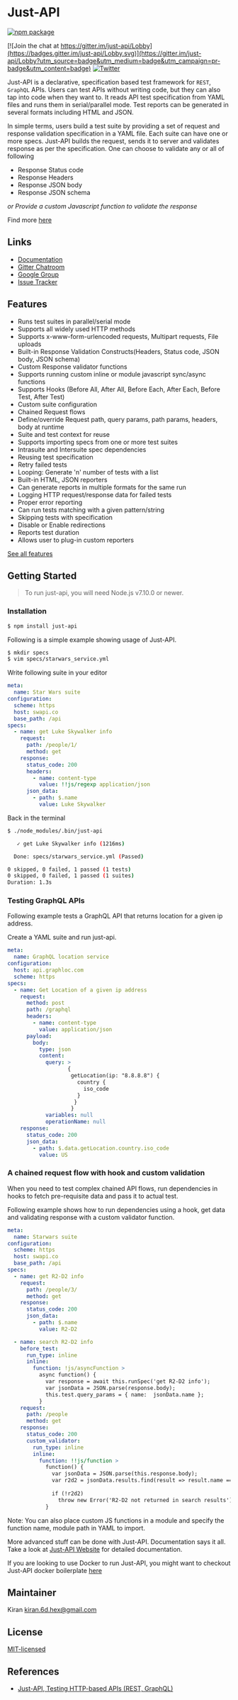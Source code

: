 # Just-API

[![npm package](https://nodei.co/npm/just-api.png?downloads=true&downloadRank=true&stars=true)](https://www.npmjs.com/package/just-api)

[![Join the chat at https://gitter.im/just-api/Lobby](https://badges.gitter.im/just-api/Lobby.svg)](https://gitter.im/just-api/Lobby?utm_source=badge&utm_medium=badge&utm_campaign=pr-badge&utm_content=badge) 
[![Twitter](https://img.shields.io/twitter/follow/just_api_.svg?style=social&label=Follow)](https://twitter.com/intent/follow?screen_name=just_api_)


Just-API is a declarative, specification based test framework for `REST`, `GraphQL` APIs. Users can test APIs without writing code, but they can also tap into code when they want to. It reads API test specification from YAML files and runs them in serial/parallel mode. Test reports can be generated in several formats including HTML and JSON.
<br>

In simple terms, users build a test suite by providing a set of request and response validation specification in a YAML file. Each suite can have one or more specs. Just-API builds the request, sends it to server and validates response as per the specification.
One can choose to validate any or all of following

- Response Status code
- Response Headers
- Response JSON body
- Response JSON schema

_or Provide a custom Javascript function to validate the response_

Find more [here](http://kiranz.github.io/just-api/)
<br>

## Links

- [Documentation](http://kiranz.github.io/just-api/)
- [Gitter Chatroom](https://gitter.im/just-api/Lobby)
- [Google Group](https://groups.google.com/forum/#!forum/just-api)
- [Issue Tracker](https://github.com/kiranz/just-api/issues)

## Features

- Runs test suites in parallel/serial mode
- Supports all widely used HTTP methods
- Supports x-www-form-urlencoded requests, Multipart requests, File uploads
- Built-in Response Validation Constructs(Headers, Status code, JSON body, JSON schema)
- Custom Response validator functions 
- Supports running custom inline or module javascript sync/async functions
- Supports Hooks (Before All, After All, Before Each, After Each, Before Test, After Test)
- Custom suite configuration
- Chained Request flows
- Define/override Request path, query params, path params, headers, body at runtime
- Suite and test context for reuse
- Supports importing specs from one or more test suites
- Intrasuite and Intersuite spec dependencies
- Reusing test specification
- Retry failed tests
- Looping: Generate 'n' number of tests with a list
- Built-in HTML, JSON reporters
- Can generate reports in multiple formats for the same run
- Logging HTTP request/response data for failed tests
- Proper error reporting
- Can run tests matching with a given pattern/string
- Skipping tests with specification
- Disable or Enable redirections
- Reports test duration
- Allows user to plug-in custom reporters

[See all features](https://kiranz.github.io/just-api/features/)


## Getting Started

>To run just-api, you will need Node.js v7.10.0 or newer.

### Installation 
```sh
$ npm install just-api
```

Following is a simple example showing usage of Just-API. 

```sh
$ mkdir specs
$ vim specs/starwars_service.yml
```

Write following suite in your editor

```yaml
meta:
  name: Star Wars suite
configuration:
  scheme: https
  host: swapi.co
  base_path: /api
specs:
  - name: get Luke Skywalker info
    request:
      path: /people/1/
      method: get
    response:
      status_code: 200
      headers:
        - name: content-type
          value: !!js/regexp application/json     
      json_data:
        - path: $.name
          value: Luke Skywalker
```

Back in the terminal

```sh
$ ./node_modules/.bin/just-api

   ✓ get Luke Skywalker info (1216ms)

  Done: specs/starwars_service.yml (Passed)

0 skipped, 0 failed, 1 passed (1 tests)
0 skipped, 0 failed, 1 passed (1 suites)
Duration: 1.3s
```

### Testing GraphQL APIs

Following example tests a GraphQL API that returns location for a given ip address.

Create a YAML suite and run just-api.

```yaml
meta:
  name: GraphQL location service
configuration:
  host: api.graphloc.com
  scheme: https
specs:
  - name: Get Location of a given ip address
    request:
      method: post
      path: /graphql
      headers:
        - name: content-type
          value: application/json
      payload:
        body:
          type: json
          content:
            query: >
                   {
                    getLocation(ip: "8.8.8.8") {
                      country {
                        iso_code
                      }
                     }
                    }
            variables: null
            operationName: null
    response:
      status_code: 200
      json_data:
        - path: $.data.getLocation.country.iso_code
          value: US
```

### A chained request flow with hook and custom validation

When you need to test complex chained API flows, run dependencies in hooks to fetch pre-requisite data 
and pass it to actual test.

Following example shows how to run dependencies using a hook, get data and validating response with a custom validator function.

```yaml
meta:
  name: Starwars suite
configuration:
  scheme: https
  host: swapi.co
  base_path: /api
specs:
  - name: get R2-D2 info
    request:
      path: /people/3/
      method: get
    response:
      status_code: 200
      json_data:
        - path: $.name
          value: R2-D2

  - name: search R2-D2 info
    before_test:
      run_type: inline
      inline:
        function: !js/asyncFunction >
          async function() {
            var response = await this.runSpec('get R2-D2 info');
            var jsonData = JSON.parse(response.body);
            this.test.query_params = { name:  jsonData.name };
          }
    request:
      path: /people
      method: get
    response:
      status_code: 200
      custom_validator:
        run_type: inline
        inline:
          function: !!js/function >
            function() {
              var jsonData = JSON.parse(this.response.body);
              var r2d2 = jsonData.results.find(result => result.name === 'R2-D2');
              
              if (!r2d2) 
                throw new Error('R2-D2 not returned in search results');
            }
```

Note: You can also place custom JS functions in a module and specify the function name, module path in YAML to import.

More advanced stuff can be done with Just-API. Documentation says it all.
Take a look at [Just-API Website](http://kiranz.github.io/just-api/) for detailed documentation.

If you are looking to use Docker to run Just-API, you might want to checkout
Just-API docker boilerplate [here](https://github.com/kiranz/docker-just-api-sample)

## Maintainer

Kiran kiran.6d.hex@gmail.com

## License

[MIT-licensed](https://github.com/kiranz/just-api/blob/master/LICENSE)

## References

 - [Just-API, Testing HTTP-based APIs (REST, GraphQL)](https://medium.com/@kiranz.m/testing-http-based-apis-rest-graphql-f215fba989ca)